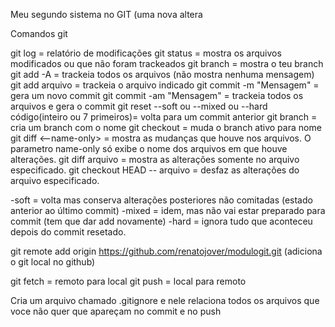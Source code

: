 Meu segundo sistema no GIT (uma nova altera

Comandos git

git log = relatório de modificações
git status = mostra os arquivos modificados ou que não foram trackeados
git branch = mostra o teu branch
git add -A = trackeia todos os arquivos (não mostra nenhuma mensagem)
git add arquivo = trackeia o arquivo indicado
git commit -m "Mensagem" = gera um novo commit
git commit -am "Mensagem" = trackeia todos os arquivos e gera o commit
git reset --soft ou --mixed ou --hard código(inteiro ou 7 primeiros)= volta para um commit anterior
git branch <nome> = cria um branch com o nome
git checkout <nome> = muda o branch ativo para nome
git diff <--name-only> = mostra as mudanças que houve nos arquivos.
O parametro name-only só exibe o nome dos arquivos em que houve alterações.
git diff arquivo = mostra as alterações somente no arquivo especificado.
git checkout HEAD -- arquivo = desfaz as alterações do arquivo especificado.

-soft = volta mas conserva alterações posteriores não comitadas (estado anterior ao último commit)
-mixed = idem, mas não vai estar preparado para commit (tem que dar add novamente)
-hard = ignora tudo que aconteceu depois do commit resetado.

git remote add origin https://github.com/renatojover/modulogit.git
(adiciona o git local no github)

git fetch = remoto para local
git push = local para remoto

Cria um arquivo chamado .gitignore e nele relaciona todos os arquivos que voce não quer que apareçam no commit e no push

